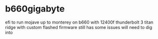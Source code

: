# b660gigabyte
efi to run mojave up to monterey on b660 with 12400f 
thunderbolt 3 titan ridge with custom flashed firmware still has some issues will need to dig into
